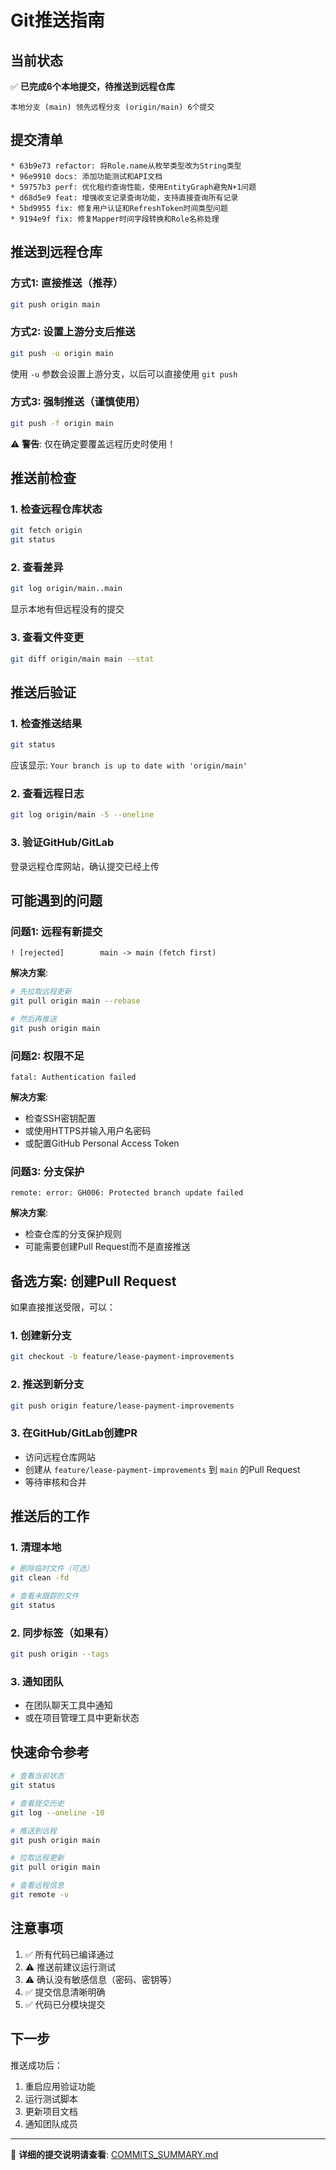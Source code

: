 # Git推送指南

## 当前状态

✅ **已完成6个本地提交，待推送到远程仓库**

```
本地分支 (main) 领先远程分支 (origin/main) 6个提交
```

## 提交清单

```
* 63b9e73 refactor: 将Role.name从枚举类型改为String类型
* 96e9910 docs: 添加功能测试和API文档
* 59757b3 perf: 优化租约查询性能，使用EntityGraph避免N+1问题
* d68d5e9 feat: 增强收支记录查询功能，支持直接查询所有记录
* 5bd9955 fix: 修复用户认证和RefreshToken时间类型问题
* 9194e9f fix: 修复Mapper时间字段转换和Role名称处理
```

## 推送到远程仓库

### 方式1: 直接推送（推荐）
```bash
git push origin main
```

### 方式2: 设置上游分支后推送
```bash
git push -u origin main
```
使用 `-u` 参数会设置上游分支，以后可以直接使用 `git push`

### 方式3: 强制推送（谨慎使用）
```bash
git push -f origin main
```
⚠️ **警告**: 仅在确定要覆盖远程历史时使用！

## 推送前检查

### 1. 检查远程仓库状态
```bash
git fetch origin
git status
```

### 2. 查看差异
```bash
git log origin/main..main
```
显示本地有但远程没有的提交

### 3. 查看文件变更
```bash
git diff origin/main main --stat
```

## 推送后验证

### 1. 检查推送结果
```bash
git status
```
应该显示: `Your branch is up to date with 'origin/main'`

### 2. 查看远程日志
```bash
git log origin/main -5 --oneline
```

### 3. 验证GitHub/GitLab
登录远程仓库网站，确认提交已经上传

## 可能遇到的问题

### 问题1: 远程有新提交
```
! [rejected]        main -> main (fetch first)
```

**解决方案**:
```bash
# 先拉取远程更新
git pull origin main --rebase

# 然后再推送
git push origin main
```

### 问题2: 权限不足
```
fatal: Authentication failed
```

**解决方案**:
- 检查SSH密钥配置
- 或使用HTTPS并输入用户名密码
- 或配置GitHub Personal Access Token

### 问题3: 分支保护
```
remote: error: GH006: Protected branch update failed
```

**解决方案**:
- 检查仓库的分支保护规则
- 可能需要创建Pull Request而不是直接推送

## 备选方案: 创建Pull Request

如果直接推送受限，可以：

### 1. 创建新分支
```bash
git checkout -b feature/lease-payment-improvements
```

### 2. 推送到新分支
```bash
git push origin feature/lease-payment-improvements
```

### 3. 在GitHub/GitLab创建PR
- 访问远程仓库网站
- 创建从 `feature/lease-payment-improvements` 到 `main` 的Pull Request
- 等待审核和合并

## 推送后的工作

### 1. 清理本地
```bash
# 删除临时文件（可选）
git clean -fd

# 查看未跟踪的文件
git status
```

### 2. 同步标签（如果有）
```bash
git push origin --tags
```

### 3. 通知团队
- 在团队聊天工具中通知
- 或在项目管理工具中更新状态

## 快速命令参考

```bash
# 查看当前状态
git status

# 查看提交历史
git log --oneline -10

# 推送到远程
git push origin main

# 拉取远程更新
git pull origin main

# 查看远程信息
git remote -v
```

## 注意事项

1. ✅ 所有代码已编译通过
2. ⚠️ 推送前建议运行测试
3. ⚠️ 确认没有敏感信息（密码、密钥等）
4. ✅ 提交信息清晰明确
5. ✅ 代码已分模块提交

## 下一步

推送成功后：
1. 重启应用验证功能
2. 运行测试脚本
3. 更新项目文档
4. 通知团队成员

---

📝 **详细的提交说明请查看**: [COMMITS_SUMMARY.md](./COMMITS_SUMMARY.md)
